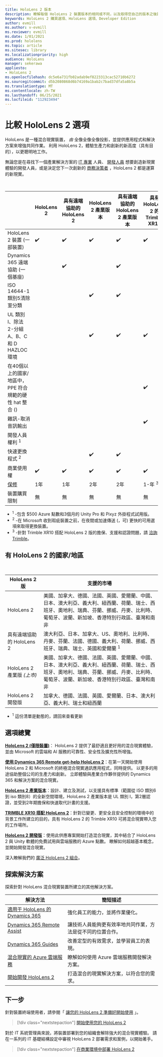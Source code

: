 ```yaml
---
title: HoloLens 2 版本
description: 瞭解每個 HoloLens 2 裝置版本的相同或不同，以及取得您自己的版本之後該怎麼做。
keywords: HoloLens 2 購買選項、HoloLens 選項、Developer Edition
author: evmill
ms.author: v-evmill
ms.reviewer: evmill
ms.date: 1/01/2021
ms.prod: hololens
ms.topic: article
ms.sitesec: library
ms.localizationpriority: high
audience: HoloLens
manager: sekerawa
appliesto:
- HoloLens 2
ms.openlocfilehash: dc5e6a731fb02adab9ef8223313cac52710b6272
ms.sourcegitcommit: d5b2080868d6b74169a1bab2c7bad37dfa5a8b5a
ms.translationtype: MT
ms.contentlocale: zh-TW
ms.lasthandoff: 06/25/2021
ms.locfileid: "112923494"
---
```

# <a name="compare-hololens-2-options"></a>比較 HoloLens 2 選項

HoloLens 是一種混合現實裝置， *由* 全像全像全像投影，並提供應用程式和解決方案來增強共同作業。 利用 HoloLens 2，體驗生產力和創新的新高度（具有目的），以更聰明地工作。

無論您是在尋找下一個產業解決方案的 [IT 專業](https://www.microsoft.com/hololens/apps) 人員、 [開發人員](https://www.microsoft.com/hololens/developers) 想要創造新現實體驗的開發人員，或是決定您下一次創新的 [商務決策者](https://www.microsoft.com/hololens/apps) ，HoloLens 2 都是運算的新現實。

<br>

|                                                      | HoloLens 2 | 具有遠端協助的 HoloLens 2 | HoloLens 2 產業版本 | 具有遠端協助的 HoloLens 2 產業版本 | 具有 HoloLens 2 的 Trimble XR10 | HoloLens 2 開發版 |
|------------------------------------------------------|------------|-------------------------------|-------------------------------|--------------------------------------------------|------------------------------|--------------------------------|
| HoloLens 2 裝置 (一部裝置)                        |      ✔️     |               ✔️               |               ✔️               |                         ✔️                        |               ✔️              |                ✔️               |
| Dynamics 365 遠端協助 (一個基座)                 |            |               ✔️               |                               |                         ✔️                        |                              |                                |
| ISO 14644-1 類別5清除室分類           |            |                               |               ✔️               |                         ✔️                        |                              |                                |
| UL 類別 I、除法 2-分組 A、B、C 和 D HAZLOC 環境                     |            |                               |               ✔️               |                         ✔️                        |               ✔️              |                                |
| 在40個以上的國家/地區中，PPE 符合規範的硬性 hat 整合 ()  |            |                               |                               |                                                  |               ✔️              |                                |
| 雜訊-取消音訊輸出                        |            |                               |                               |                                                  |               ✔️              |                                |
| 開發人員權利 <sup>1</sup>                             |            |                               |                               |                                                  |                              |                ✔️               |
| 快速更換程式 <sup>2</sup>                          |            |                               |               ✔️               |                         ✔️                        |                              |                                |
| 商業使用權                                |      ✔️     |               ✔️               |               ✔️               |                         ✔️                        |               ✔️              |                                |
| [保修](hololens2-hardware.md#warranty-information)                                             |   1年   |             1年            |             2年            |                      2年                      |            1-年 <sup>3</sup>            |             1年             |
| 裝置購買限制                                |    無    |              無             |              無             |                       無                       |             無             |       每筆交易一個      |

- <sup>1</sup> -包含 $500 Azure 點數和3個月的 Unity Pro 和 Pixyz 外掛程式試用版。
- <sup>2</sup> -在 Microsoft 收到瑕疵裝置之前，在夜間或加速傳送 (，可) 更快的可用選項來取得更換裝置。
- <sup>3</sup> -針對 Trimble XR10 搭配 HoloLens 2 版的擔保、支援和認證問題，請 [洽詢 Trimble](https://fieldtech.trimble.com/en/contact-support)。

## <a name="countries-where-hololens-2-is-available"></a>有 HoloLens 2 的國家/地區

<br>

| HoloLens 2 版                  | 支援的市場               |
|-------------------------------------------| ----------------------------------------| 
| HoloLens 2 | 美國、加拿大、德國、法國、英國、愛爾蘭、中國、日本、澳大利亞、義大利、紐西蘭、荷蘭、瑞士、西班牙、奧地利、瑞典、芬蘭、挪威、丹麥、比利時、葡萄牙、波蘭、新加坡、香港特別行政區、臺灣和南非 |
| 具有遠端協助的 HoloLens 2 | 澳大利亞、日本、加拿大、US、奧地利、比利時、丹麥、芬蘭、法國、德國、義大利、荷蘭、挪威、西班牙、瑞典、瑞士、英國和愛爾蘭 <sup>1</sup> 
| HoloLens 2 產業版 *(上市)* | 美國、加拿大、德國、法國、英國、愛爾蘭、中國、日本、澳大利亞、義大利、紐西蘭、荷蘭、瑞士、西班牙、奧地利、瑞典、芬蘭、挪威、丹麥、比利時、葡萄牙、波蘭、新加坡、香港特別行政區、臺灣和南非 |
| HoloLens 2 開發版 | 加拿大、德國、法國、英國、愛爾蘭、日本、澳大利亞、義大利、瑞士和紐西蘭 |
- <sup>1</sup> 這份清單是動態的，請回來查看更新

## <a name="options-overview"></a>選項總覽

**[HoloLens 2 (僅限裝置)](hololens2-options-device-only.md)**： HoloLens 2 提供了最舒適且更好用的混合現實體驗，並由 Microsoft 的雲端和 AI 服務的可靠性、安全性及擴充性所增強。

**[使用 Dynamics 365 Remote get-help HoloLens 2](hololens2-options-remote-assist.md)**：在第一天開始使用 HoloLens 2 和 Microsoft 的終極混合現實通訊應用程式，同時提供。 以更多的用途協助整個公司的生產力和創新。 立即體驗與產業合作夥伴提供的 Dynamics 365 和解決方案的混合現實。

**[HoloLens 2 產業版本](hololens2-options-industrial-edition.md)**：設計、建立及測試，以支援具有標準（範圍從 ISO 類別6到 iso 類別8）的全新空間環境，HoloLens 2 產業版本是 UL 類別 I，第2層認證，並受到2年期擔保和快速取代計畫的支援。

**[TRIMBLE XR10 搭配 HoloLens 2](hololens2-options-trimble-xr10-edition.md)**：針對已變更、更安全且安全控制的環境中的背景工作所建立的目的，具有 HoloLens 2 的 Trimble XR10 可將混合現實帶入您的工作場所。

**[HoloLens 2 開發版](hololens2-options-dev-edition.md)**：使用此供應專案開始打造混合現實，其中結合了 HoloLens 2 與 Unity 軟體的免費試用與雲端服務的 Azure 點數。 瞭解如何超越基本概念，並開始開發混合現實。

深入瞭解我們的 [廣泛 HoloLens 2 組合](https://www.microsoft.com/hololens/buy)。

## <a name="explore-solutions"></a>探索解決方案

探索針對 HoloLens 混合現實裝置所建立的其他解決方案。

| 解決方法 | 簡短描述                                                                                |
|----------|---------------------------------------------------------------------------------------------------|
| [適用于 HoloLens 的 Dynamics 365](https://www.microsoft.com//hololens/apps)          | 強化員工的能力，並將作業優化。                                                        |
| [Dynamics 365 Remote Assist](https://dynamics.microsoft.com/mixed-reality/remote-assist/)          | 讓技術人員能夠更有效率地共同作業，方法是從不同的位置合作。 |
|   [Dynamics 365 Guides](https://dynamics.microsoft.com/mixed-reality/guides/)        | 改善定型的有效需求，並學習員工的表現。                          |
|  [混合現實的 Azure 雲端服務](https://docs.microsoft.com/windows/mixed-reality/develop/mixed-reality-cloud-services#:~:text=Mixed%20Reality%20services%20Mixed%20Reality%20cloud%20services%20like,all%20in%20the%20context%20of%20your%20users%E2%80%99%20environments)         | 瞭解如何使用 Azure 雲端服務開發解決方案。                                       |
|  [開始開發 HoloLens 2](https://docs.microsoft.com/windows/mixed-reality/develop/development?tabs=unity)         | 打造混合的現實解決方案，以符合您的需求。                                                 |

## <a name="next-steps"></a>下一步

針對裝置終端使用者，請參閱「 [讓您的 HoloLens 2 準備好開始使用](hololens2-setup.md) 」。

> [!div class="nextstepaction"]
> [開始使用您的 HoloLens 2](hololens2-setup.md)

對於 IT 系統管理員來說，將裝置部署到您的組織會解除強大的混合現實體驗。 請在一系列的 IT 基礎結構設定中審視 HoloLens 2 部署需求和案例，以開始著手。

> [!div class="nextstepaction"]
> [在商業環境中部署 HoloLens 2](hololens-requirements.md)

